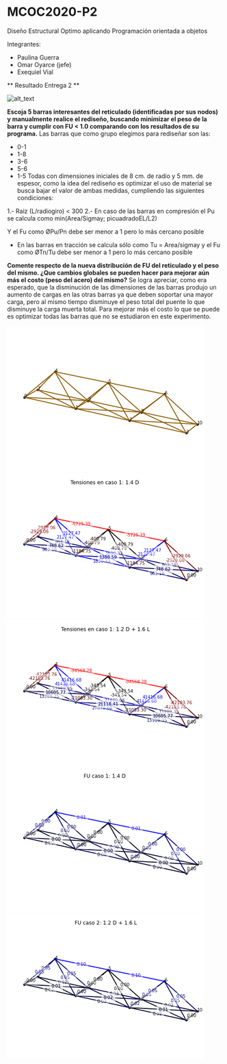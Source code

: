 # MCOC2020-P2
Diseño Estructural Optimo aplicando Programación orientada a objetos

Integrantes:

- Paulina Guerra
- Omar Oyarce (jefe)
- Exequiel Vial

** Resultado Entrega 2 ** 

![alt_text](https://github.com/ooyarce/MCOC2020-P2/blob/master/result.png?raw=true)


**Escoja 5 barras interesantes del reticulado (identificadas por sus nodos) y manualmente realice el rediseño, buscando minimizar el peso de la barra y cumplir con FU < 1.0 comparando con los resultados de su programa.**
Las barras que como grupo elegimos para rediseñar son las:
-	0-1
-	1-8
-	3-6
-	5-6
-	1-5
Todas con dimensiones iniciales de 8 cm. de radio y 5 mm. de espesor, como la idea del rediseño es optimizar el uso de material se busca bajar el valor de ambas medidas, cumpliendo las siguientes condiciones:  
 
 1.- Raiz (L/radiogiro) < 300
 2.-	En caso de las barras en compresión el Pu se calcula como min(Area/Sigmay; picuadradoEL/L2)

Y el Fu como ØPu/Pn debe ser menor a 1 pero lo más cercano posible
- En las barras en tracción se calcula sólo como Tu = Area/sigmay y  el Fu como ØTn/Tu debe ser menor a 1 pero lo más cercano posible

**Comente respecto de la nueva distribución de FU del reticulado y el peso del mismo. ¿Que cambios globales se pueden hacer para mejorar aún más el costo (peso del acero) del mismo?**
Se logra apreciar, como era esperado, que la disminución de las dimensiones de las barras produjo un aumento de cargas en las otras barras ya que deben soportar una mayor carga, pero al mismo tiempo disminuye el peso total del puente lo que disminuye la carga muerta total. Para mejorar más el costo lo que se puede es optimizar todas las barras que no se estudiaron en este experimento.

![alt_text](https://github.com/ooyarce/MCOC2020-P2/blob/master/1.png?raw=true)
![alt_text](https://github.com/ooyarce/MCOC2020-P2/blob/master/2.png?raw=true)
![alt_text](https://github.com/ooyarce/MCOC2020-P2/blob/master/3.png?raw=true)
![alt_text](https://github.com/ooyarce/MCOC2020-P2/blob/master/4.png?raw=true)
![alt_text](https://github.com/ooyarce/MCOC2020-P2/blob/master/5.png?raw=true)
